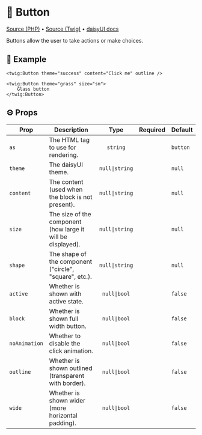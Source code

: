 # 🧩 Button
[Source (PHP)](/src/Twig/Components/Button.php) • [Source (Twig)](/templates/components/Button.html.twig) • [daisyUI docs](https://daisyui.com/components/button/)

Buttons allow the user to take actions or make choices.

## 🚀 Example

```twig
<twig:Button theme="success" content="Click me" outline />
```

```twig
<twig:Button theme="grass" size="sm">
    Glass button
</twig:Button>
```

## ⚙️ Props

| Prop     | Description | Type        | Required   | Default |
| -------- | ----------- | :---------: | :--------: | ------- |
| `as` | The HTML tag to use for rendering. | `string` |  | `button` |
| `theme` | The daisyUI theme. | `null\|string` |  | `null` |
| `content` | The content (used when the block is not present). | `null\|string` |  | `null` |
| `size` | The size of the component (how large it will be displayed). | `null\|string` |  | `null` |
| `shape` | The shape of the component (&quot;circle&quot;, &quot;square&quot;, etc.). | `null\|string` |  | `null` |
| `active` | Whether is shown with active state. | `null\|bool` |  | `false` |
| `block` | Whether is shown full width button. | `null\|bool` |  | `false` |
| `noAnimation` | Whether to disable the click animation. | `null\|bool` |  | `false` |
| `outline` | Whether is shown outlined (transparent with border). | `null\|bool` |  | `false` |
| `wide` | Whether is shown wider (more horizontal padding). | `null\|bool` |  | `false` |
